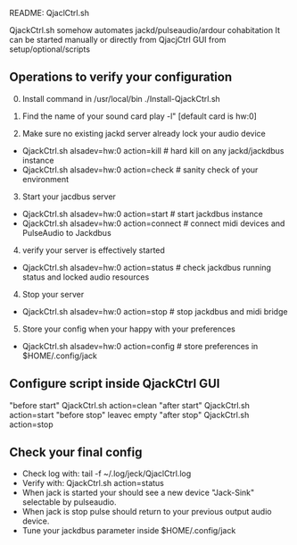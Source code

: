 README: QjaclCtrl.sh

QjackCtrl.sh somehow automates jackd/pulseaudio/ardour cohabitation
It can be started manually or directly from QjacjCtrl GUI from setup/optional/scripts


Operations to verify your configuration
-----------------------------------------

0) Install command in /usr/local/bin
  ./Install-QjackCtrl.sh

1) Find the name of your sound card
   play -l" [default card is hw:0]

2) Make sure no existing jackd server already lock your audio device
 - QjackCtrl.sh  alsadev=hw:0  action=kill    # hard kill on any jackd/jackdbus instance
 - QjackCtrl.sh  alsadev=hw:0  action=check   # sanity check of your environment

3) Start your jacdbus server
 - QjackCtrl.sh  alsadev=hw:0  action=start   # start jackdbus instance 
 - QjackCtrl.sh  alsadev=hw:0  action=connect # connect midi devices and PulseAudio to Jackdbus

4) verify your server is effectively started
- QjackCtrl.sh  alsadev=hw:0  action=status  # check jackdbus running status and locked audio resources

4) Stop your server
 - QjackCtrl.sh  alsadev=hw:0  action=stop    # stop jackdbus and midi bridge

5) Store your config when your happy with your preferences
 - QjackCtrl.sh  alsadev=hw:0  action=config  # store preferences in $HOME/.config/jack


Configure script inside QjackCtrl GUI 
---------------------------------------
  "before start" QjackCtrl.sh  action=clean
  "after start"  QjackCtrl.sh  action=start
  "before stop"  leavec empty
  "after stop"   QjackCtrl.sh  action=stop

Check your final config
------------------------
 - Check log with:   tail -f ~/.log/jeck/QjaclCtrl.log
 - Verify with:      QjackCtrl.sh action=status
 - When jack is started your should see a new device "Jack-Sink" selectable by pulseaudio.
 - When jack is stop pulse should return to your previous output audio device.
 - Tune your jackdbus parameter inside $HOME/.config/jack
     

